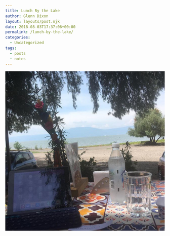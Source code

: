 ```yaml
---
title: Lunch By the Lake
author: Glenn Dixon
layout: layouts/post.njk
date: 2018-08-03T17:37:06+00:00
permalink: /lunch-by-the-lake/
categories:
  - Uncategorized
tags:
  - posts
  - notes
---
```

[<img src="/img/2018/08/6f6ac6f8b5ba4af9a214350cb4f71a8a.jpg" width="600" height="600" style="height: auto;" class="sunlit_image" />][1]

<!-- excerpt -->
 [1]: /img/2018/08/6f6ac6f8b5ba4af9a214350cb4f71a8a.jpg